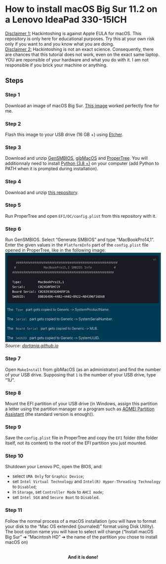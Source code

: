 # How to install macOS Big Sur 11.2 on a Lenovo IdeaPad 330-15ICH
<ins>Disclaimer 1:</ins> Hackintoshing is against Apple EULA for macOS. This repository is only here for educational purposes. Try this at your own risk only if you want to and you know what you are doing.  
<ins>Disclaimer 2:</ins> Hackintoshing is not an exact science. Consequently, there are chances that this tutorial does not work, even on the exact same laptop. YOU are reponsible of your hardware and what you do with it. I am not responsible if you brick your machine or anything.

## Steps
### Step 1
Download an image of macOS Big Sur. [This image](https://www.mediafire.com/file/ws7fpljza84ueia/Olarila+BigSur+11.2.raw/file) worked perfectly fine for me.

### Step 2
Flash this image to your USB drive (16 GB +) using [Etcher](https://www.balena.io/etcher/).

### Step 3
Download and unzip [GenSMBIOS](https://github.com/corpnewt/GenSMBIOS/archive/refs/heads/master.zip), [gibMacOS](https://github.com/corpnewt/gibMacOS/archive/refs/heads/master.zip) and [ProperTree](https://github.com/corpnewt/ProperTree/archive/refs/heads/master.zip). You will additionnaly need to install [Python (3.8 +)](https://www.python.org/downloads/) on your computer (add Python to PATH when it is prompted during installation).

### Step 4
Download and unzip [this repository](https://github.com/Firmin-Launay/Hackintosh_Lenovo_IdeaPad_330-15ICH/archive/refs/heads/main.zip).

### Step 5
Run ProperTree and open `EFI/OC/config.plist` from this repository with it.

### Step 6
Run GenSMBIOS. Select “Generate SMBIOS” and type “MacBookPro14,1”. Enter the given values in the `PlatformInfo` part of the `config.plist` file opened in ProperTree, like in the following image:
<img src=".img/GenSMBIOS.png" title="test">
<em>Source: [dortania.github.io](https://dortania.github.io/OpenCore-Install-Guide/config-laptop.plist/coffee-lake.html#platforminfo)</em>

### Step 7
Open `MakeInstall` from gibMacOS (as an administrator) and find the number of your USB drive. Supposing that `1` is the number of your USB drive, type “1U”.

### Step 8
Mount the EFI partition of your USB drive (in Windows, assign this partition a letter using the partition manager or a program such as [AOMEI Partition Assistant](https://www.aomeitech.com/aomei-partition-assistant.html) (the standard version is enough)).

### Step 9
Save the `config.plist` file in ProperTree and copy the `EFI` folder (the folder itself, not its content) to the root of the EFI partition you just mounted.

### Step 10
Shutdown your Lenovo PC, open the BIOS, and:
* select `UMA Only` for `Graphic Device`;
* set `Intel Virtual Technology` and `Intel(R) Hyper-Threading Technology` to `Disabled`;
* in `Storage`, set `Controller Mode` to `AHCI mode`;
* set `Intel SGX` and `Secure Boot` to `Disabled`.

### Step 11
Follow the normal process of a macOS installation (you will have to format your disk to the “Mac OS extended (journaled)” format using Disk Utility). The boot option name you will have to select will change (“Install macOS Big Sur” ➔ “Macintosh HD” ➔ the name of the partition you chose to install macOS on)  
<div style="text-align: center;">
    &nbsp;<br/>
    <b>And it is done!</b>
</div>